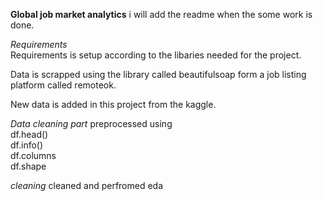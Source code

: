 **Global job market analytics**
i will add the readme when the some work is done.

*Requirements*<br/>
Requirements is setup according to the libaries needed for the project.

Data is scrapped using the library called beautifulsoap form a job listing platform called remoteok.

New data is added in this project from the kaggle.

*Data cleaning part*
preprocessed using </br>
df.head()</br>
df.info()</br>
df.columns</br>
df.shape</br>

*cleaning*
cleaned and perfromed eda 